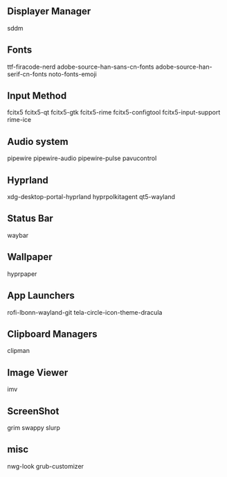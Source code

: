## Displayer Manager
sddm

## Fonts
ttf-firacode-nerd adobe-source-han-sans-cn-fonts adobe-source-han-serif-cn-fonts noto-fonts-emoji

## Input Method
fcitx5 fcitx5-qt fcitx5-gtk fcitx5-rime fcitx5-configtool fcitx5-input-support rime-ice

## Audio system
pipewire pipewire-audio pipewire-pulse pavucontrol

## Hyprland
xdg-desktop-portal-hyprland hyprpolkitagent qt5-wayland

## Status Bar
waybar

## Wallpaper
hyprpaper

## App Launchers
rofi-lbonn-wayland-git tela-circle-icon-theme-dracula

## Clipboard Managers
clipman

## Image Viewer
imv

## ScreenShot
grim swappy slurp

## misc
nwg-look grub-customizer
